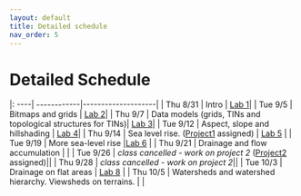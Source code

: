 ```yaml
---
layout: default 
title: Detailed schedule 
nav_order: 5
---
```


# Detailed Schedule 



|: ----| ------------|--------------------|
| Thu 8/31 |  Intro | [Lab 1](https://bowdoin-csci3225-f23.github.io/Labs/Lab1/)|
| Tue 9/5 |  Bitmaps and grids |  [Lab 2](https://bowdoin-csci3225-f23.github.io/Labs/lab2/)|
| Thu 9/7 | Data  models (grids, TINs and topological structures for TINs)| [Lab 3](https://bowdoin-csci3225-f23.github.io/Labs/lab3/)|
| Tue 9/12 | Aspect, slope and hillshading | [Lab 4](https://bowdoin-csci3225-f23.github.io/Labs/lab4/)|
| Thu 9/14 | Sea level rise. ([Project1](https://bowdoin-csci3225-f23.github.io/Projects/project1-vis/) assigned) | [Lab 5](https://bowdoin-csci3225-f23.github.io/Labs/lab5/) | 
| Tue 9/19 | More sea-level rise |[Lab 6](https://bowdoin-csci3225-f23.github.io/Labs/lab6/) | 
| Thu 9/21 | Drainage and flow accumulation | |
| Tue 9/26 | _class cancelled - work on project 2_ ([Project2](https://bowdoin-csci3225-f23.github.io/Projects/project2-slr/) assigned)|| 
| Thu 9/28 | _class cancelled - work on project 2_|| 
| Tue 10/3 | Drainage on flat areas | [Lab 8](https://bowdoin-csci3225-f23.github.io/Labs/lab8/) | 
| Thu 10/5 | Watersheds and watershed hierarchy. Viewsheds on terrains.  | | 
